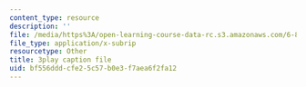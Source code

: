 ```yaml
---
content_type: resource
description: ''
file: /media/https%3A/open-learning-course-data-rc.s3.amazonaws.com/6-890-algorithmic-lower-bounds-fun-with-hardness-proofs-fall-2014/bf556dddcfe25c57b0e3f7aea6f2fa12_ogbjia9gp34.vtt
file_type: application/x-subrip
resourcetype: Other
title: 3play caption file
uid: bf556ddd-cfe2-5c57-b0e3-f7aea6f2fa12
---
```

